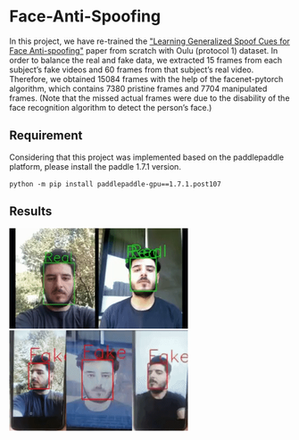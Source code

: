 # Face-Anti-Spoofing
In this project, we have re-trained the ["Learning Generalized Spoof Cues for Face Anti-spoofing"](https://arxiv.org/abs/2005.03922) paper from scratch with Oulu (protocol 1) dataset. In order to balance the real and fake data, we extracted 15 frames from each subject’s fake videos and 60 frames from that subject’s real video. Therefore, we obtained 15084 frames with the help of the facenet-pytorch algorithm, which contains 7380 pristine frames and 7704 manipulated frames. (Note that the missed actual frames were due to the disability of the face recognition algorithm to detect the person’s face.)

## Requirement
Considering that this project was implemented based on the paddlepaddle platform, please install the paddle 1.7.1 version.
```
python -m pip install paddlepaddle-gpu==1.7.1.post107 
```


## Results
![Face-Anti-Spoofing](SampleOutput/real.gif)
![Face-Anti-Spoofing](SampleOutput/fake.gif)
